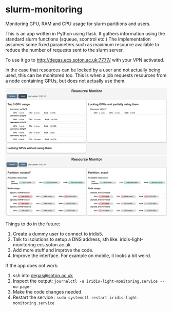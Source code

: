 # slurm-monitoring
Monitoring GPU, RAM and CPU usage for slurm partitions and users.

This is an app written in Python using flask. It gathers information using the standard slurm functions (squeue, scontrol etc.)
The implementation assumes some fixed parameters such as maximum resource available to reduce  the number of requests sent to the slurm server.

To use it go to http://degas.ecs.soton.ac.uk:7777/ with your VPN activated.

In the case that resources can be locked by a user and not actually being used, this can be monitored too. This is when a job requests resources from a node containing GPUs, but does not actually use them.

![alt text](https://github.com/ecs-vlc/iridis-light-monitoring/blob/main/media/front-end-example-0.png)
![alt text](https://github.com/ecs-vlc/iridis-light-monitoring/blob/main/media/front-end-example-1.png)

Things to do in the future:
  1. Create a dummy user to connect to iridis5.
  2. Talk to isolutions to setup a DNS address, sth like: iridis-light-monitoring.ecs.soton.ac.uk
  3. Add more stuff and improve the code.
  4. Improve the interface. For example on mobile, it looks a bit weird.


If the app does not work:
  1. ssh into degas@soton.ac.uk
  2. Inspect the output: `journalctl -u iridis-light-monitoring.service --no-pager`
  3. Make the code changes needed.
  4. Restart the service : `sudo systemctl restart iridis-light-monitoring.service`

